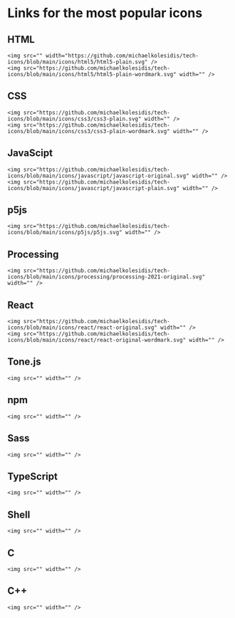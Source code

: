 # Links for the most popular icons

## HTML
```
<img src="" width="https://github.com/michaelkolesidis/tech-icons/blob/main/icons/html5/html5-plain.svg" />
<img src="https://github.com/michaelkolesidis/tech-icons/blob/main/icons/html5/html5-plain-wordmark.svg" width="" />
```


## CSS
```
<img src="https://github.com/michaelkolesidis/tech-icons/blob/main/icons/css3/css3-plain.svg" width="" />
<img src="https://github.com/michaelkolesidis/tech-icons/blob/main/icons/css3/css3-plain-wordmark.svg" width="" />
```

## JavaScipt
```
<img src="https://github.com/michaelkolesidis/tech-icons/blob/main/icons/javascript/javascript-original.svg" width="" />
<img src="https://github.com/michaelkolesidis/tech-icons/blob/main/icons/javascript/javascript-plain.svg" width="" />

```

## p5js
```
<img src="https://github.com/michaelkolesidis/tech-icons/blob/main/icons/p5js/p5js.svg" width="" />
```

## Processing
```
<img src="https://github.com/michaelkolesidis/tech-icons/blob/main/icons/processing/processing-2021-original.svg" width="" />
```

## React
```
<img src="https://github.com/michaelkolesidis/tech-icons/blob/main/icons/react/react-original.svg" width="" />
<img src="https://github.com/michaelkolesidis/tech-icons/blob/main/icons/react/react-original-wordmark.svg" width="" />
```

## Tone.js
```
<img src="" width="" />
```

## npm
```
<img src="" width="" />
```

## Sass
```
<img src="" width="" />
```

## TypeScript
```
<img src="" width="" />
```

## Shell
```
<img src="" width="" />
```

## C
```
<img src="" width="" />
```

## C++
```
<img src="" width="" />
```
